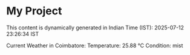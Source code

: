 # My Project

This content is dynamically generated in Indian Time (IST): 2025-07-12 23:26:34 IST


Current Weather in Coimbatore:
Temperature: 25.88 °C
Condition: mist
